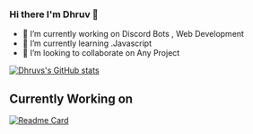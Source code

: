 ### Hi there I'm Dhruv 👋

- 🔭 I’m currently working on Discord Bots , Web Development
- 🌱 I’m currently learning .Javascript
- 👯 I’m looking to collaborate on Any Project


<!--
**thedhruvkumar/thedhruvkumar** is a ✨ _special_ ✨ repository because its `README.md` (this file) appears on your GitHub profile.

Here are some ideas to get you started:

- 🔭 I’m currently working on ...
- 🌱 I’m currently learning ...
- 👯 I’m looking to collaborate on ...
- 🤔 I’m looking for help with ...
- 💬 Ask me about ...
- 📫 How to reach me: ...
- 😄 Pronouns: ...
- ⚡ Fun fact: ...
-->


[![Dhruvs's GitHub stats](https://github-readme-stats.vercel.app/api?username=thedhruvkumar&count_private=true&show_icons=true)](https://github.com/anuraghazra/github-readme-stats)


## Currently Working on
[![Readme Card](https://github-readme-stats.vercel.app/api/pin/?username=thedhruvkumar&repo=React-Project)](https://github.com/thedhruvkumar/React-Project)

